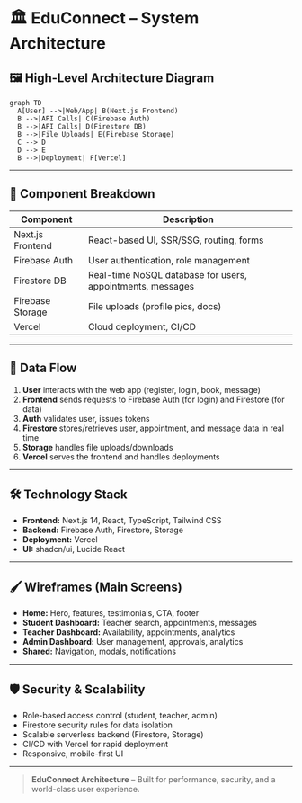 # 🏛️ EduConnect – System Architecture

## 🖼️ High-Level Architecture Diagram
```mermaid
graph TD
  A[User] -->|Web/App| B(Next.js Frontend)
  B -->|API Calls| C(Firebase Auth)
  B -->|API Calls| D(Firestore DB)
  B -->|File Uploads| E(Firebase Storage)
  C --> D
  D --> E
  B -->|Deployment| F[Vercel]
```

---

## 🧩 Component Breakdown
| Component      | Description |
| -------------- | ----------- |
| Next.js Frontend | React-based UI, SSR/SSG, routing, forms |
| Firebase Auth  | User authentication, role management |
| Firestore DB   | Real-time NoSQL database for users, appointments, messages |
| Firebase Storage | File uploads (profile pics, docs) |
| Vercel         | Cloud deployment, CI/CD |

---

## 🔄 Data Flow
1. **User** interacts with the web app (register, login, book, message)
2. **Frontend** sends requests to Firebase Auth (for login) and Firestore (for data)
3. **Auth** validates user, issues tokens
4. **Firestore** stores/retrieves user, appointment, and message data in real time
5. **Storage** handles file uploads/downloads
6. **Vercel** serves the frontend and handles deployments

---

## 🛠️ Technology Stack
- **Frontend:** Next.js 14, React, TypeScript, Tailwind CSS
- **Backend:** Firebase Auth, Firestore, Storage
- **Deployment:** Vercel
- **UI:** shadcn/ui, Lucide React

---

## 🖌️ Wireframes (Main Screens)
- **Home:** Hero, features, testimonials, CTA, footer
- **Student Dashboard:** Teacher search, appointments, messages
- **Teacher Dashboard:** Availability, appointments, analytics
- **Admin Dashboard:** User management, approvals, analytics
- **Shared:** Navigation, modals, notifications

---

## 🛡️ Security & Scalability
- Role-based access control (student, teacher, admin)
- Firestore security rules for data isolation
- Scalable serverless backend (Firestore, Storage)
- CI/CD with Vercel for rapid deployment
- Responsive, mobile-first UI

---

> **EduConnect Architecture** – Built for performance, security, and a world-class user experience. 